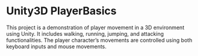 # Unity3D PlayerBasics
 This project is a demonstration of player movement in a 3D environment using Unity. It includes walking, running, jumping, and attacking functionalities. The player character’s movements are controlled using both keyboard inputs and mouse movements.
